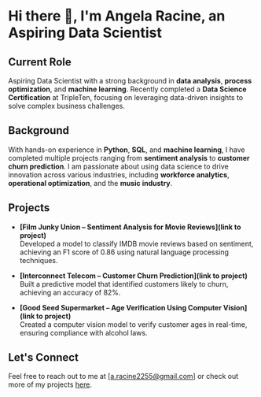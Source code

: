 # Hi there 👋, I'm Angela Racine, an Aspiring Data Scientist

## Current Role

Aspiring Data Scientist with a strong background in **data analysis**, **process optimization**, and **machine learning**. Recently completed a **Data Science Certification** at TripleTen, focusing on leveraging data-driven insights to solve complex business challenges.

## Background

With hands-on experience in **Python**, **SQL**, and **machine learning**, I have completed multiple projects ranging from **sentiment analysis** to **customer churn prediction**. I am passionate about using data science to drive innovation across various industries, including **workforce analytics**, **operational optimization**, and the **music industry**.

## Projects

- **[Film Junky Union – Sentiment Analysis for Movie Reviews](link to project)**  
   Developed a model to classify IMDB movie reviews based on sentiment, achieving an F1 score of 0.86 using natural language processing techniques.

- **[Interconnect Telecom – Customer Churn Prediction](link to project)**  
   Built a predictive model that identified customers likely to churn, achieving an accuracy of 82%.

- **[Good Seed Supermarket – Age Verification Using Computer Vision](link to project)**  
   Created a computer vision model to verify customer ages in real-time, ensuring compliance with alcohol laws.

## Let's Connect
Feel free to reach out to me at [a.racine2255@gmail.com] or check out more of my projects [here](https://github.com/arr225).
